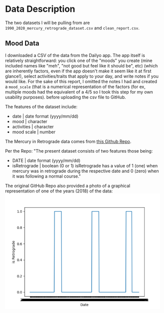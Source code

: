 # Data Description
The two datasets I will be pulling from are `1990_2020_mercury_retrograde_dataset.csv` and `clean_report.csv`.

## Mood Data
I downloaded a CSV of the data from the Dailyo app. The app itself is relatively straightforward: you click one of the "moods" you create (mine included names like "meh", "not good but feel like it should be", etc) (which are inherently factors, even if the app doesn't make it seem like it at first glance!), select activities/traits that apply to your day, and write notes if you would like. 
For the sake of this report, I omitted the notes I had and created a `mood_scale` (that is a numerical representation of the factors (for ex, multiple moods had the equivalent of a 4/5 so I took this step for my own usability purposes). before uploading the csv file to GitHub.

The features of the dataset include:

* date | date format (yyyy/mm/dd)
* mood | character 
* activities | character
* mood scale | number

The Mercury in Retrograde data comes from [this Github Repo](https://github.com/Paris778/Retrograde-Mercury-Dates-Dataset-1990-2020).

Per the Repo:
"The present dataset consists of two features those being:

* DATE | date format (yyyy/mm/dd)
* isRetrograde | boolean (0 or 1)
isRetrograde has a value of 1 (one) when mercury was in retrograde during the respective date and 0 (zero) when it was following a normal course."

The original GitHub Repo also provided a photo of a graphical representation of one of the years (2018) of the data:
![](https://raw.githubusercontent.com/Paris778/Retrograde-Mercury-Dates-Dataset-1990-2020/main/screenshots/2018_mercury.png)